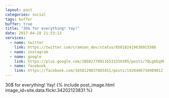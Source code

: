 ```yaml
---
layout: post
categories: social
tags: buffer
buffer: true
title: "30$ for everything! Yay!"
date: 2017-04-28 21:53:13
services: 
  - name: twitter
    link: https://twitter.com/cramsan_dev/status/858182419630915586
  - name: instagram
  - name: google
    link: https://plus.google.com/106027709116533359385/posts/7QLg6Eq9PCw
  - name: facebook
    link: https://facebook.com/1658129037803451/posts/1920406734909012
---
```

30$ for everything! Yay!
{% include post_image.html image_id=site.data.flickr.34202123831 %}
